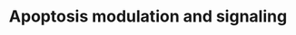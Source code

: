 ---
annotations:
- id: PW:0000009
  parent: regulatory pathway
  type: Pathway Ontology
  value: apoptotic cell death pathway
authors:
- Mkutmon
- Egonw
- MaintBot
- DeSl
- Eweitz
description: Apoptosis, or cell death program, can be activated by various mechanisms
  within the extrinsic and the intrinsic pathway. While activation of cell death receptors
  leads to the engagement of the extrinsic pathway, the intrinsic pathway is activated
  by mitochondria during cellular stress, both  resulting in an activation of caspases.  In
  the present pathway we emphasized the activation of caspases by those two pathways
  in pancreatic cancer (PDAC) cells. Please notice, that PDAC cells are so called
  type-II cells. In these cells the activation of cell death receptors is not sufficient
  to activated caspases. By cleavage of Bid, type-II cells activate the intrinsic
  pathway as "amplification loop".
last-edited: 2021-05-21
organisms:
- Bos taurus
redirect_from:
- /index.php/Pathway:WP3148
- /instance/WP3148
- /instance/WP3148_r117474
revision: r117474
schema-jsonld:
- '@context': https://schema.org/
  '@id': https://wikipathways.github.io/pathways/WP3148.html
  '@type': Dataset
  creator:
    '@type': Organization
    name: WikiPathways
  description: Apoptosis, or cell death program, can be activated by various mechanisms
    within the extrinsic and the intrinsic pathway. While activation of cell death
    receptors leads to the engagement of the extrinsic pathway, the intrinsic pathway
    is activated by mitochondria during cellular stress, both  resulting in an activation
    of caspases.  In the present pathway we emphasized the activation of caspases
    by those two pathways in pancreatic cancer (PDAC) cells. Please notice, that PDAC
    cells are so called type-II cells. In these cells the activation of cell death
    receptors is not sufficient to activated caspases. By cleavage of Bid, type-II
    cells activate the intrinsic pathway as "amplification loop".
  keywords:
  - AIFM1
  - AIFM2
  - APAF1
  - BAD
  - BAG3
  - BAK1
  - BAX
  - BCL2
  - BCL2A1
  - BCL2L1
  - BCL2L11
  - BCL2L2
  - BID2
  - BIKBA
  - BIRC2
  - BIRC3
  - BIRC5
  - BIRC6
  - BIRC7
  - BLK
  - BMF
  - BNIP3
  - BOK
  - Bcl-B
  - CAPNS1
  - CASP13
  - CASP2
  - CASP3
  - CASP6
  - CASP7
  - CASP8
  - CASP9
  - CDKN2A
  - CRADD
  - CYCS
  - Ca2+
  - DAXX
  - DFFA
  - DFFB
  - DIABLO
  - ENDOG
  - FADD
  - FAS
  - FASLG
  - FLIP
  - FOS
  - HN1
  - HRK
  - HTRA2
  - IKBKB
  - IL1R1
  - IL1R2
  - IRAK1
  - JUN
  - MADD
  - MAP3K14
  - MAP3K5
  - MAPK3
  - MAPK8
  - MCL1
  - MYD88
  - NAIP
  - NFKB1
  - PEA15
  - PIDD1
  - PRKD1
  - PTPN13
  - PTRH2
  - RIPK1
  - SEPT4
  - TNFRSF10D
  - TNFRSF11B
  - TNFRSF1A
  - TNFRSF1B
  - TNFRSF25
  - TNFRSF6B
  - TNFSF10
  - TOLLIP
  - TP53
  - TRADD
  - TRAF3
  - TRAF6
  license: CC0
  name: Apoptosis modulation and signaling
seo: CreativeWork
title: Apoptosis modulation and signaling
wpid: WP3148
---